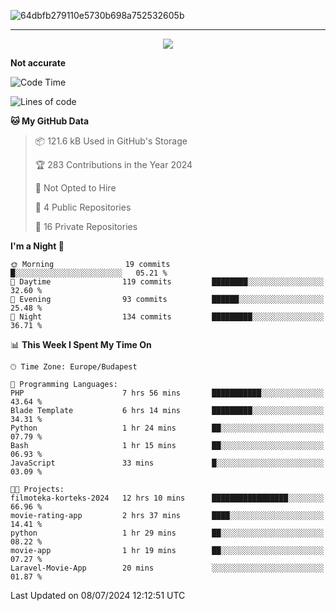 
![64dbfb279110e5730b698a752532605b](https://github.com/lucic15/lucic15/assets/69390868/e4afab44-0bf1-4690-88ea-dc6e2ac6073f)

***

<p align="center">
  <img align="center" src="https://github-profile-trophy.vercel.app/?username=lucic15&theme=onedark&row=1&column=3" />
</p>




**Not accurate**
<!--START_SECTION:waka-->
![Code Time](http://img.shields.io/badge/Code%20Time-34%20hrs%2049%20mins-blue)

![Lines of code](https://img.shields.io/badge/From%20Hello%20World%20I%27ve%20Written-864.3%20thousand%20lines%20of%20code-blue)

**🐱 My GitHub Data** 

> 📦 121.6 kB Used in GitHub's Storage 
 > 
> 🏆 283 Contributions in the Year 2024
 > 
> 🚫 Not Opted to Hire
 > 
> 📜 4 Public Repositories 
 > 
> 🔑 16 Private Repositories 
 > 
**I'm a Night 🦉** 

```text
🌞 Morning                19 commits          █░░░░░░░░░░░░░░░░░░░░░░░░   05.21 % 
🌆 Daytime                119 commits         ████████░░░░░░░░░░░░░░░░░   32.60 % 
🌃 Evening                93 commits          ██████░░░░░░░░░░░░░░░░░░░   25.48 % 
🌙 Night                  134 commits         █████████░░░░░░░░░░░░░░░░   36.71 % 
```


📊 **This Week I Spent My Time On** 

```text
🕑︎ Time Zone: Europe/Budapest

💬 Programming Languages: 
PHP                      7 hrs 56 mins       ███████████░░░░░░░░░░░░░░   43.64 % 
Blade Template           6 hrs 14 mins       █████████░░░░░░░░░░░░░░░░   34.31 % 
Python                   1 hr 24 mins        ██░░░░░░░░░░░░░░░░░░░░░░░   07.79 % 
Bash                     1 hr 15 mins        ██░░░░░░░░░░░░░░░░░░░░░░░   06.93 % 
JavaScript               33 mins             █░░░░░░░░░░░░░░░░░░░░░░░░   03.09 % 

🐱‍💻 Projects: 
filmoteka-korteks-2024   12 hrs 10 mins      █████████████████░░░░░░░░   66.96 % 
movie-rating-app         2 hrs 37 mins       ████░░░░░░░░░░░░░░░░░░░░░   14.41 % 
python                   1 hr 29 mins        ██░░░░░░░░░░░░░░░░░░░░░░░   08.22 % 
movie-app                1 hr 19 mins        ██░░░░░░░░░░░░░░░░░░░░░░░   07.27 % 
Laravel-Movie-App        20 mins             ░░░░░░░░░░░░░░░░░░░░░░░░░   01.87 % 
```


 Last Updated on 08/07/2024 12:12:51 UTC
<!--END_SECTION:waka-->
